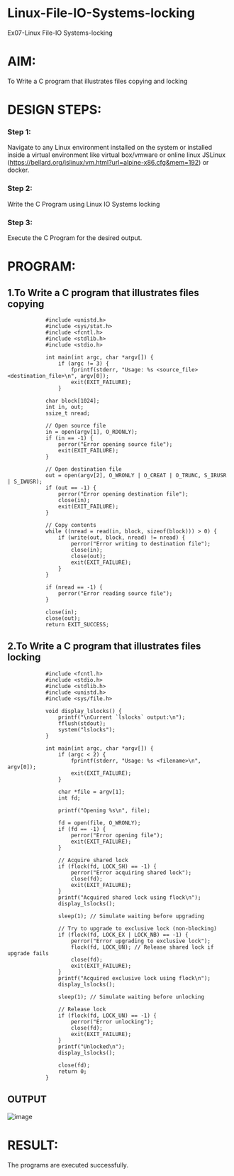 # Linux-File-IO-Systems-locking
Ex07-Linux File-IO Systems-locking
# AIM:
To Write a C program that illustrates files copying and locking

# DESIGN STEPS:

### Step 1:

Navigate to any Linux environment installed on the system or installed inside a virtual environment like virtual box/vmware or online linux JSLinux (https://bellard.org/jslinux/vm.html?url=alpine-x86.cfg&mem=192) or docker.

### Step 2:

Write the C Program using Linux IO Systems locking

### Step 3:

Execute the C Program for the desired output. 

# PROGRAM:

## 1.To Write a C program that illustrates files copying 
                #include <unistd.h>
                #include <sys/stat.h>
                #include <fcntl.h>
                #include <stdlib.h>
                #include <stdio.h>
                
                int main(int argc, char *argv[]) {
                    if (argc != 3) {
                        fprintf(stderr, "Usage: %s <source_file> <destination_file>\n", argv[0]);
                        exit(EXIT_FAILURE);
                    }

                char block[1024];
                int in, out;
                ssize_t nread;
                
                // Open source file
                in = open(argv[1], O_RDONLY);
                if (in == -1) {
                    perror("Error opening source file");
                    exit(EXIT_FAILURE);
                }
                
                // Open destination file
                out = open(argv[2], O_WRONLY | O_CREAT | O_TRUNC, S_IRUSR | S_IWUSR);
                if (out == -1) {
                    perror("Error opening destination file");
                    close(in);
                    exit(EXIT_FAILURE);
                }
                
                // Copy contents
                while ((nread = read(in, block, sizeof(block))) > 0) {
                    if (write(out, block, nread) != nread) {
                        perror("Error writing to destination file");
                        close(in);
                        close(out);
                        exit(EXIT_FAILURE);
                    }
                }
                
                if (nread == -1) {
                    perror("Error reading source file");
                }
                
                close(in);
                close(out);
                return EXIT_SUCCESS;







## 2.To Write a C program that illustrates files locking
                
                #include <fcntl.h>
                #include <stdio.h>
                #include <stdlib.h>
                #include <unistd.h>
                #include <sys/file.h>
                
                void display_lslocks() {
                    printf("\nCurrent `lslocks` output:\n");
                    fflush(stdout);
                    system("lslocks");
                }
                
                int main(int argc, char *argv[]) {
                    if (argc < 2) {
                        fprintf(stderr, "Usage: %s <filename>\n", argv[0]);
                        exit(EXIT_FAILURE);
                    }
                
                    char *file = argv[1];
                    int fd;
                
                    printf("Opening %s\n", file);
                
                    fd = open(file, O_WRONLY);
                    if (fd == -1) {
                        perror("Error opening file");
                        exit(EXIT_FAILURE);
                    }
                
                    // Acquire shared lock
                    if (flock(fd, LOCK_SH) == -1) {
                        perror("Error acquiring shared lock");
                        close(fd);
                        exit(EXIT_FAILURE);
                    }
                    printf("Acquired shared lock using flock\n");
                    display_lslocks();
                
                    sleep(1); // Simulate waiting before upgrading
                
                    // Try to upgrade to exclusive lock (non-blocking)
                    if (flock(fd, LOCK_EX | LOCK_NB) == -1) {
                        perror("Error upgrading to exclusive lock");
                        flock(fd, LOCK_UN); // Release shared lock if upgrade fails
                        close(fd);
                        exit(EXIT_FAILURE);
                    }
                    printf("Acquired exclusive lock using flock\n");
                    display_lslocks();
                
                    sleep(1); // Simulate waiting before unlocking
                
                    // Release lock
                    if (flock(fd, LOCK_UN) == -1) {
                        perror("Error unlocking");
                        close(fd);
                        exit(EXIT_FAILURE);
                    }
                    printf("Unlocked\n");
                    display_lslocks();
                
                    close(fd);
                    return 0;
                }




## OUTPUT

![image](https://github.com/user-attachments/assets/a69138f6-2651-4611-8683-8ff2042f0e4e)






# RESULT:
The programs are executed successfully.
